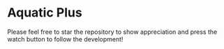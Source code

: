 # Aquatic Plus

Please feel free to star the repository to show appreciation and press the watch button to follow the development!
